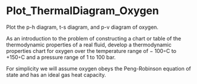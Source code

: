 # Plot_ThermalDiagram_Oxygen
Plot the p-h diagram, t-s diagram, and p-v diagram of oxygen.

As an introduction to the problem of constructing a chart or table of the thermodynamic properties of a real fluid, develop a thermodynamic properties chart for oxygen over the temperature range of − 100◦C to +150◦C and a pressure range of 1 to 100 bar. 

For simplicity we will assume oxygen obeys the Peng-Robinson equation of state and has an ideal gas heat capacity.
